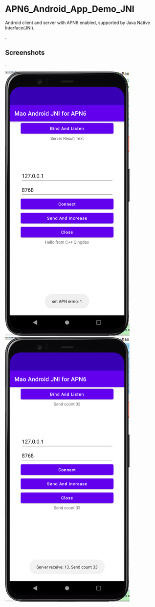 # APN6_Android_App_Demo_JNI

Android client and server with APN6 enabled, supported by Java Native Interface(JNI).

.

## Screenshots

.

![set_apn_id](https://raw.githubusercontent.com/MaoJianwei/APN6_Android_App_Demo_JNI/master/screenshot/set_apn_id.png)
![send_and_receive_message](https://raw.githubusercontent.com/MaoJianwei/APN6_Android_App_Demo_JNI/master/screenshot/send_and_receive_message.png)
